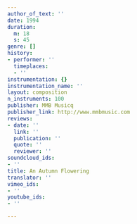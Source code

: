```yaml
---
author_of_text: ''
date: 1994
duration:
  m: 18
  s: 45
genre: []
history:
- performer: ''
  timeplaces:
  - ''
instrumentation: {}
instrumentation_name: ''
layout: composition
n_instruments: 100
publisher: MMB Musicq
publisher_link: http://www.mmbmusic.com
reviews:
- date: ''
  link: ''
  publication: ''
  quote: ''
  reviewer: ''
soundcloud_ids:
- ''
title: An Autumn Flowering
translator: ''
vimeo_ids:
- ''
youtube_ids:
- ''

---
```

